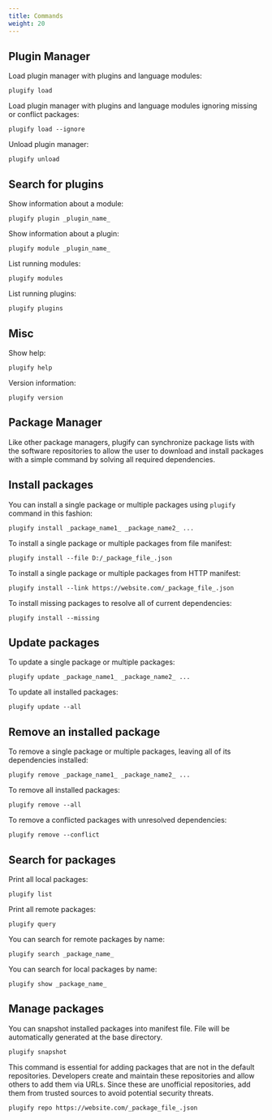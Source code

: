 ```yaml
---
title: Commands
weight: 20
---
```


## Plugin Manager

Load plugin manager with plugins and language modules:
```shell
plugify load
```

Load plugin manager with plugins and language modules ignoring missing or conflict packages:
```shell
plugify load --ignore
```

Unload plugin manager:
```shell
plugify unload
```

## Search for plugins

Show information about a module:
```shell
plugify plugin _plugin_name_
```

Show information about a plugin:
```shell
plugify module _plugin_name_
```

List running modules:
```shell
plugify modules
```

List running plugins:
```shell
plugify plugins
```

## Misc

Show help:
```shell
plugify help
```

Version information:
```shell
plugify version
```

## Package Manager

Like other package managers, plugify can synchronize package lists with the software repositories to allow the user to download and install packages with a simple command by solving all required dependencies.

## Install packages
You can install a single package or multiple packages using ```plugify``` command in this fashion:
```shell
plugify install _package_name1_ _package_name2_ ...
```
To install a single package or multiple packages from file manifest:
```shell
plugify install --file D:/_package_file_.json
```
To install a single package or multiple packages from HTTP manifest:
```shell
plugify install --link https://website.com/_package_file_.json
```
To install missing packages to resolve all of current dependencies:
```shell
plugify install --missing
```

## Update packages
To update a single package or multiple packages:
```shell
plugify update _package_name1_ _package_name2_ ...
```
To update all installed packages:
```shell
plugify update --all
```

## Remove an installed package
To remove a single package or multiple packages, leaving all of its dependencies installed:
```shell
plugify remove _package_name1_ _package_name2_ ...
```
To remove all installed packages:
```shell
plugify remove --all
```
To remove a conflicted packages with unresolved dependencies:
```shell
plugify remove --conflict
```

## Search for packages

Print all local packages:
```shell
plugify list
```

Print all remote packages:
```shell
plugify query
```

You can search for remote packages by name:
```shell
plugify search _package_name_
```

You can search for local packages by name:
```shell
plugify show _package_name_
```

## Manage packages

You can snapshot installed packages into manifest file. File will be automatically generated at the base directory.
```shell
plugify snapshot
```

This command is essential for adding packages that are not in the default repositories. Developers create and maintain these repositories and allow others to add them via URLs. Since these are unofficial repositories, add them from trusted sources to avoid potential security threats.
```shell
plugify repo https://website.com/_package_file_.json
```